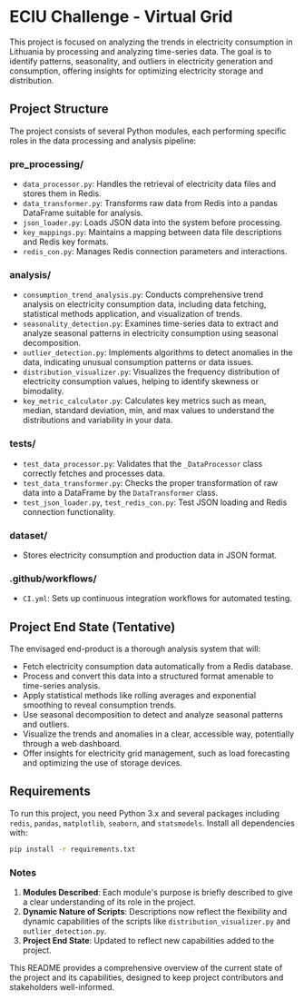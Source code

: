 # ECIU Challenge - Virtual Grid

This project is focused on analyzing the trends in electricity consumption in Lithuania by processing and analyzing time-series data. The goal is to identify patterns, seasonality, and outliers in electricity generation and consumption, offering insights for optimizing electricity storage and distribution.

## Project Structure

The project consists of several Python modules, each performing specific roles in the data processing and analysis pipeline:

### pre_processing/

- `data_processor.py`: Handles the retrieval of electricity data files and stores them in Redis.
- `data_transformer.py`: Transforms raw data from Redis into a pandas DataFrame suitable for analysis.
- `json_loader.py`: Loads JSON data into the system before processing.
- `key_mappings.py`: Maintains a mapping between data file descriptions and Redis key formats.
- `redis_con.py`: Manages Redis connection parameters and interactions.

### analysis/

- `consumption_trend_analysis.py`: Conducts comprehensive trend analysis on electricity consumption data, including data fetching, statistical methods application, and visualization of trends.
- `seasonality_detection.py`: Examines time-series data to extract and analyze seasonal patterns in electricity consumption using seasonal decomposition.
- `outlier_detection.py`: Implements algorithms to detect anomalies in the data, indicating unusual consumption patterns or data issues.
- `distribution_visualizer.py`: Visualizes the frequency distribution of electricity consumption values, helping to identify skewness or bimodality.
- `key_metric_calculator.py`: Calculates key metrics such as mean, median, standard deviation, min, and max values to understand the distributions and variability in your data.

### tests/

- `test_data_processor.py`: Validates that the `_DataProcessor` class correctly fetches and processes data.
- `test_data_transformer.py`: Checks the proper transformation of raw data into a DataFrame by the `DataTransformer` class.
- `test_json_loader.py`, `test_redis_con.py`: Test JSON loading and Redis connection functionality.

### dataset/

- Stores electricity consumption and production data in JSON format.

### .github/workflows/

- `CI.yml`: Sets up continuous integration workflows for automated testing.

## Project End State (Tentative)

The envisaged end-product is a thorough analysis system that will:

- Fetch electricity consumption data automatically from a Redis database.
- Process and convert this data into a structured format amenable to time-series analysis.
- Apply statistical methods like rolling averages and exponential smoothing to reveal consumption trends.
- Use seasonal decomposition to detect and analyze seasonal patterns and outliers.
- Visualize the trends and anomalies in a clear, accessible way, potentially through a web dashboard.
- Offer insights for electricity grid management, such as load forecasting and optimizing the use of storage devices.

## Requirements

To run this project, you need Python 3.x and several packages including `redis`, `pandas`, `matplotlib`, `seaborn`, and `statsmodels`. Install all dependencies with:

```bash
pip install -r requirements.txt
```

### Notes

1. **Modules Described**: Each module's purpose is briefly described to give a clear understanding of its role in the project.
2. **Dynamic Nature of Scripts**: Descriptions now reflect the flexibility and dynamic capabilities of the scripts like `distribution_visualizer.py` and `outlier_detection.py`.
3. **Project End State**: Updated to reflect new capabilities added to the project.

This README provides a comprehensive overview of the current state of the project and its capabilities, designed to keep project contributors and stakeholders well-informed.
